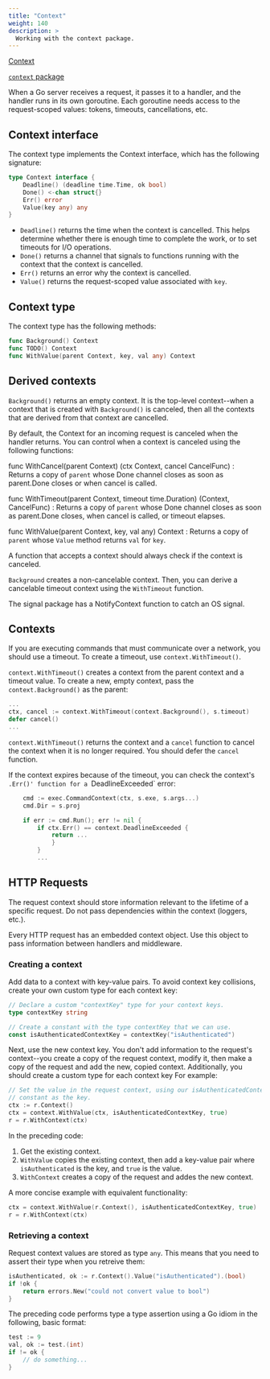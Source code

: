 ```yaml
---
title: "Context"
weight: 140
description: >
  Working with the context package.
---
```


[Context](https://go.dev/blog/context)

[`context` package](https://pkg.go.dev/context)

When a Go server receives a request, it passes it to a handler, and the handler runs in its own goroutine. Each goroutine needs access to the request-scoped values: tokens, timeouts, cancellations, etc.

## Context interface

The context type implements the Context interface, which has the following signature:

```go
type Context interface {
	Deadline() (deadline time.Time, ok bool)
	Done() <-chan struct{}
	Err() error
	Value(key any) any
}
```
- `Deadline()` returns the time when the context is cancelled. This helps determine whether there is enough time to complete the work, or to set timeouts for I/O operations.
- `Done()` returns a channel that signals to functions running with the context that the context is cancelled.
- `Err()` returns an error why the context is cancelled.
- `Value()` returns the request-scoped value associated with `key`.

## Context type

The context type has the following methods:

```go
func Background() Context
func TODO() Context
func WithValue(parent Context, key, val any) Context
```

## Derived contexts

`Background()` returns an empty context. It is the top-level context--when a context that is created with `Background()` is canceled, then all the contexts that are derived from that context are cancelled.

By default, the Context for an incoming request is canceled when the handler returns. You can control when a context is canceled using the following functions:

func WithCancel(parent Context) (ctx Context, cancel CancelFunc)
: Returns a copy of `parent` whose Done channel closes as soon as parent.Done closes or when cancel is called.

func WithTimeout(parent Context, timeout time.Duration) (Context, CancelFunc)
: Returns a copy of `parent` whose Done channel closes as soon as parent.Done closes, when cancel is called, or timeout elapses.

func WithValue(parent Context, key, val any) Context
: Returns a copy of `parent` whose `Value` method returns `val` for `key`.


A function that accepts a context should always check if the context is canceled.

`Background` creates a non-cancelable context. Then, you can derive a cancelable timeout context using the `WithTimeout` function.

The signal package has a NotifyContext function to catch an OS signal.


## Contexts

If you are executing commands that must communicate over a network, you should use a timeout. To create a timeout, use `context.WithTimeout()`.

`context.WithTimeout()` creates a context from the parent context and a timeout value. To create a new, empty context, pass the `context.Background()` as the parent:

```go
...
ctx, cancel := context.WithTimeout(context.Background(), s.timeout)
defer cancel()
...
```
`context.WithTimeout()` returns the context and a `cancel` function to cancel the context when it is no longer required. You should defer the `cancel` function.

If the context expires because of the timeout, you can check the context's `.Err()' function for a `DeadlineExceeded` error:

```go
	cmd := exec.CommandContext(ctx, s.exe, s.args...)
	cmd.Dir = s.proj

	if err := cmd.Run(); err != nil {
		if ctx.Err() == context.DeadlineExceeded {
			return ...
			}
		}
        ...
```

## HTTP Requests

The request context should store information relevant to the lifetime of a specific request. Do not pass dependencies within the context (loggers, etc.).

Every HTTP request has an embedded context object. Use this object to pass information between handlers and middleware.

### Creating a context

Add data to a context with key-value pairs. To avoid context key collisions, create your own custom type for each context key:

```go
// Declare a custom "contextKey" type for your context keys.
type contextKey string

// Create a constant with the type contextKey that we can use.
const isAuthenticatedContextKey = contextKey("isAuthenticated")
```

Next, use the new context key. You don't add information to the request's context--you create a copy of the request context, modify it, then make a copy of the request and add the new, copied context. Additionally, you should create a custom type for each context key  For example:

```go
// Set the value in the request context, using our isAuthenticatedContextKey 
// constant as the key.
ctx := r.Context()
ctx = context.WithValue(ctx, isAuthenticatedContextKey, true)
r = r.WithContext(ctx)
```
In the preceding code:
1. Get the existing context.
2. `WithValue` copies the existing context, then add a key-value pair where `isAuthenticated` is the key, and `true` is the value.
3. `WithContext` creates a copy of the request and addes the new context.

A more concise example with equivalent functionality:
```go
ctx = context.WithValue(r.Context(), isAuthenticatedContextKey, true)
r = r.WithContext(ctx)
```

### Retrieving a context

Request context values are stored as type `any`. This means that you need to assert their type when you retreive them:

```go
isAuthenticated, ok := r.Context().Value("isAuthenticated").(bool)
if !ok {
    return errors.New("could not convert value to bool")
}
```
The preceding code performs type a type assertion using a Go idiom in the following, basic format:

```go
test := 9
val, ok := test.(int)
if != ok {
	// do something...
}

```